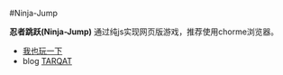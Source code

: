 #Ninja-Jump

**忍者跳跃(Ninja-Jump)**
通过纯js实现网页版游戏，推荐使用chorme浏览器。


* <a href="http://www.tarqat.com/ninja_jump/index.html" target="_blank">我也玩一下</a>
* blog <a href="http://www.tarqat.com" target="_blank">TARQAT</a>

